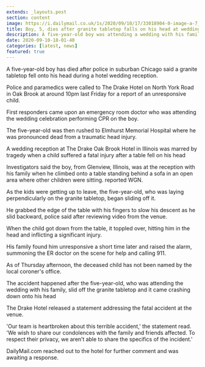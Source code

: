 ```yaml
---
extends: _layouts.post
section: content
image: https://i.dailymail.co.uk/1s/2020/09/10/17/33018904-0-image-a-7_1599755710755.jpg 
title: Boy, 5, dies after granite tabletop falls on his head at wedding reception 
description: A five-year-old boy was attending a wedding with his family at The Drake Hotel in Oak Brook, Illinois, on Friday, when the table he had been laying on toppled over, hitting his head. 
date: 2020-09-10-18-01-40 
categories: [latest, news] 
featured: true 
--- 
```

A five-year-old boy has died after police in suburban Chicago said a granite tabletop fell onto his head during a hotel wedding reception.

Police and paramedics were called to The Drake Hotel on North York Road in Oak Brook at around 10pm last Friday for a report of an unresponsive child.

First responders came upon an emergency room doctor who was attending the wedding celebration performing CPR on the boy.

The five-year-old was then rushed to Elmhurst Memorial Hospital where he was pronounced dead from a traumatic head injury.

A wedding reception at The Drake Oak Brook Hotel in Illinois was marred by tragedy when a child suffered a fatal injury after a table fell on his head 

Investigators said the boy, from Glenview, Illinois, was at the reception with his family when he climbed onto a table standing behind a sofa in an open area where other children were sitting. reported WGN.

As the kids were getting up to leave, the five-year-old, who was laying perpendicularly on the granite tabletop, began sliding off it. 

He grabbed the edge of the table with his fingers to slow his descent as he slid backward, police said after reviewing video from the venue.

When the child got down from the table, it toppled over, hitting him in the head and inflicting a significant injury.

His family found him unresponsive a short time later and raised the alarm, summoning the ER doctor on the scene for help and calling 911.

As of Thursday afternoon, the deceased child has not been named by the local coroner's office.

The accident happened after the five-year-old, who was attending the wedding with his family, slid off the granite tabletop and it came crashing down onto his head 

The Drake Hotel released a statement addressing the fatal accident at the venue.  

'Our team is heartbroken about this terrible accident,' the statement read. 'We wish to share our condolences with the family and friends affected. To respect their privacy, we aren’t able to share the specifics of the incident.'

DailyMail.com reached out to the hotel for further comment and was awaiting a response.   

